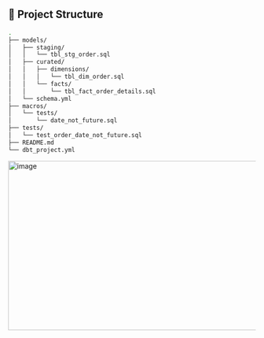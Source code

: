 ## 📁 Project Structure

```bash
.
├── models/
│   ├── staging/
│   │   └── tbl_stg_order.sql
│   ├── curated/
│   │   ├── dimensions/
│   │   │   └── tbl_dim_order.sql
│   │   └── facts/
│   │       └── tbl_fact_order_details.sql
│   └── schema.yml
├── macros/
│   └── tests/
│       └── date_not_future.sql
├── tests/
│   └── test_order_date_not_future.sql
├── README.md
└── dbt_project.yml
```


<img width="707" height="344" alt="image" src="https://github.com/user-attachments/assets/0b259819-865b-4a7c-a5d3-dd428c618310" />

